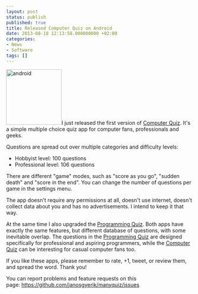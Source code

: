 ```yaml
---
layout: post
status: publish
published: true
title: Released Computer Quiz on Android
date: 2013-08-18 12:13:58.000000000 +02:00
categories:
- News
- Software
tags: []
---
```

<a href="https://play.google.com/store/apps/details?id=com.manyquiz.computers.lite"><img class="alignright size-thumbnail wp-image-1087" alt="android" src="http://www.janosgyerik.com/wp-content/uploads/2013/08/android.png" width="150" height="150" /></a>I just released the first version of <a href="https://play.google.com/store/apps/details?id=com.manyquiz.computers.lite">Computer Quiz</a>. It's a simple multiple choice quiz app for computer fans, professionals and geeks.

Questions are spread out over multiple categories and difficulty levels:
<ul>
	<li>Hobbyist level: 100 questions</li>
	<li>Professional level: 106 questions</li>
</ul>
There are different "game" modes, such as "score as you go", "sudden death" and "score in the end". You can change the number of questions per game in the settings menu.

The app doesn't require any permissions at all, doesn't use internet, doesn't collect data about you and has no advertisements. I intend to keep it that way.

At the same time I also upgraded the <a href="https://play.google.com/store/apps/details?id=com.manyquiz.programming.lite">Programming Quiz</a>. Both apps have exactly the same features, but different database of questions, with some inevitable overlap. The questions in the <a href="https://play.google.com/store/apps/details?id=com.manyquiz.programming.lite">Programming Quiz</a> are designed specifically for professional and aspiring programmers, while the <a href="https://play.google.com/store/apps/details?id=com.manyquiz.computers.lite">Computer Quiz</a> can be interesting for casual computer fans too.

If you like these apps, please remember to rate, +1, tweet, or review them, and spread the word. Thank you!

You can report problems and feature requests on this page: <a href="https://www.google.com/url?q=https://github.com/janosgyerik/manyquiz/issues&amp;sa=D&amp;usg=AFQjCNHWyBeTkhIy7jmgX16-5-dp5FLl_w" target="_blank">https://github.com/janosgyerik/manyquiz/issues</a>
